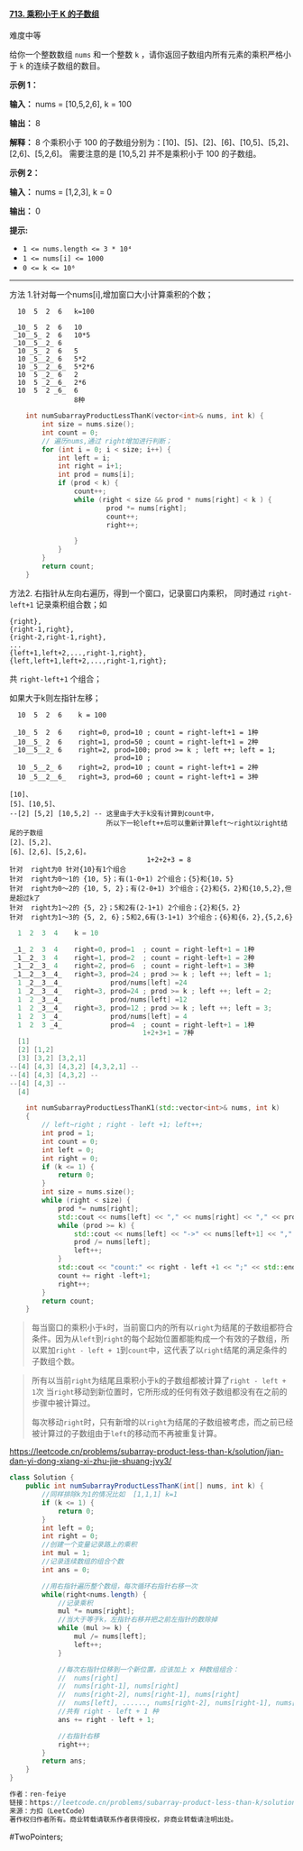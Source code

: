 #### [713. 乘积小于 K 的子数组](https://leetcode.cn/problems/subarray-product-less-than-k/)

难度中等

给你一个整数数组 `nums` 和一个整数 `k` ，请你返回子数组内所有元素的乘积严格小于 `k` 的连续子数组的数目。

**示例 1：**

**输入：** nums = [10,5,2,6], k = 100

**输出：** 8

**解释：** 8 个乘积小于 100 的子数组分别为：[10]、[5]、[2]、[6]、[10,5]、[5,2]、[2,6]、[5,2,6]。
需要注意的是 [10,5,2] 并不是乘积小于 100 的子数组。

**示例 2：**

**输入：** nums = [1,2,3], k = 0

**输出：** 0

**提示:**

-   `1 <= nums.length <= 3 * 10⁴`
-   `1 <= nums[i] <= 1000`
-   `0 <= k <= 10⁶`

---- ----
方法 1.针对每一个nums[i],增加窗口大小计算乘积的个数；

```
  10  5  2  6   k=100

 _10_ 5  2  6   10
 _10__5_ 2  6   10*5
 _10__5__2_ 6
  10 _5_ 2  6   5
  10 _5__2_ 6   5*2
  10 _5__2__6_  5*2*6
  10  5 _2_ 6   2
  10  5 _2__6_  2*6
  10  5  2 _6_  6
                8种
```

```cpp
    int numSubarrayProductLessThanK(vector<int>& nums, int k) {
        int size = nums.size();
        int count = 0;
        // 遍历nums,通过 right增加进行判断；
        for (int i = 0; i < size; i++) {
            int left = i;
            int right = i+1;
            int prod = nums[i];
            if (prod < k) {
                count++;
                while (right < size && prod * nums[right] < k ) {
                        prod *= nums[right];
                        count++;
                        right++;

                }
            }
        }
        return count;
    }
```
方法2. 右指针从左向右遍历，得到一个窗口，记录窗口内乘积，
同时通过 `right-left+1` 记录乘积组合数；如

```
{right},
{right-1,right},
{right-2,right-1,right},
...
{left+1,left+2,...,right-1,right},
{left,left+1,left+2,...,right-1,right};
```
共 `right-left+1` 个组合；

如果大于k则左指针左移；
```shell
  10  5  2  6    k = 100

 _10_ 5  2  6    right=0, prod=10 ; count = right-left+1 = 1种
 _10__5_ 2  6    right=1, prod=50 ; count = right-left+1 = 2种
 _10__5__2_ 6    right=2, prod=100; prod >= k ; left ++; left = 1;
                          prod=10 ;
  10 _5__2_ 6    right=2, prod=10 ; count = right-left+1 = 2种
  10 _5__2__6_   right=3, prod=60 ; count = right-left+1 = 3种

[10]、
[5]、[10,5]、
--[2] [5,2] [10,5,2] -- 这里由于大于k没有计算到count中，
                        所以下一轮left++后可以重新计算left～right以right结尾的子数组
[2]、[5,2]、
[6]、[2,6]、[5,2,6]。
                                  1+2+2+3 = 8
针对  right为0 针对{10}有1个组合
针对  right为0～1的 {10, 5}；有(1-0+1) 2个组合；{5}和{10，5}
针对  right为0～2的 {10, 5, 2}；有(2-0+1) 3个组合；{2}和{5，2}和{10,5,2},但是超过k了
针对  right为1～2的 {5, 2}；5和2有(2-1+1) 2个组合；{2}和{5，2}
针对  right为1～3的 {5, 2, 6}；5和2,6有(3-1+1) 3个组合；{6}和{6，2},{5,2,6}
```

```cpp
  1  2  3  4    k = 10

 _1_ 2  3  4    right=0, prod=1  ; count = right-left+1 = 1种
 _1__2_ 3  4    right=1, prod=2  ; count = right-left+1 = 2种
 _1__2__3_ 4    right=2, prod=6  ; count = right-left+1 = 3种
 _1__2__3__4_   right=3, prod=24 ; prod >= k ; left ++; left = 1;
  1 _2__3__4_            prod/nums[left] =24
  1 _2__3__4_   right=3, prod=24 ; prod >= k ; left ++; left = 2;
  1  2 _3__4_            prod/nums[left] =12
  1  2 _3__4_   right=3, prod=12 ; prod >= k ; left ++; left = 3;
  1  2  3 _4_            prod/nums[left] = 4
  1  2  3 _4_            prod=4  ; count = right-left+1 = 1种
                                 1+2+3+1 = 7种
  [1]
  [2] [1,2]
  [3] [3,2] [3,2,1]
--[4] [4,3] [4,3,2] [4,3,2,1] --                                 
--[4] [4,3] [4,3,2] --
--[4] [4,3] --
  [4]
```

```cpp
    int numSubarrayProductLessThanK1(std::vector<int>& nums, int k)
    {
        // left~right ; right - left +1; left++;
        int prod = 1;
        int count = 0;
        int left = 0;
        int right = 0;
        if (k <= 1) {
            return 0;
        }
        int size = nums.size();
        while (right < size) {
            prod *= nums[right];
            std::cout << nums[left] << "," << nums[right] << "," << prod << " ";
            while (prod >= k) {
                std::cout << nums[left] << "->" << nums[left+1] << "," << nums[right] << "," << prod <<"->" << prod/nums[left] << " ";
                prod /= nums[left];
                left++;
            }
            std::cout << "count:" << right - left +1 << ";" << std::endl;
            count += right -left+1;
            right++;
        }
        return count;
    }
```
> 每当窗口的乘积小于`k`时，当前窗口内的所有以`right`为结尾的子数组都符合条件。因为从`left`到`right`的每个起始位置都能构成一个有效的子数组，所以累加`right - left + 1`到`count`中，这代表了以`right`结尾的满足条件的子数组个数。

> 所有以当前`right`为结尾且乘积小于`k`的子数组都被计算了`right - left + 1`次
> 当`right`移动到新位置时，它所形成的任何有效子数组都没有在之前的步骤中被计算过。
> 
> 每次移动`right`时，只有新增的以`right`为结尾的子数组被考虑，而之前已经被计算过的子数组由于`left`的移动而不再被重复计算。

https://leetcode.cn/problems/subarray-product-less-than-k/solution/jian-dan-yi-dong-xiang-xi-zhu-jie-shuang-jvy3/
```java
class Solution {
    public int numSubarrayProductLessThanK(int[] nums, int k) {
        //同样排除k为1的情况比如  [1,1,1] k=1
        if (k <= 1) {
            return 0;
        }
        int left = 0;
        int right = 0;
        //创建一个变量记录路上的乘积
        int mul = 1;
        //记录连续数组的组合个数
        int ans = 0;

        //用右指针遍历整个数组，每次循环右指针右移一次
        while(right<nums.length) {
            //记录乘积
            mul *= nums[right];
            //当大于等于k，左指针右移并把之前左指针的数除掉
            while (mul >= k) {
                mul /= nums[left];
                left++;
            }

            //每次右指针位移到一个新位置，应该加上 x 种数组组合：
            //  nums[right]
            //  nums[right-1], nums[right]
            //  nums[right-2], nums[right-1], nums[right]
            //  nums[left], ......, nums[right-2], nums[right-1], nums[right]
            //共有 right - left + 1 种
            ans += right - left + 1;

            //右指针右移
            right++;
        }
        return ans;
    }
}

作者：ren-feiye
链接：https://leetcode.cn/problems/subarray-product-less-than-k/solution/jian-dan-yi-dong-xiang-xi-zhu-jie-shuang-jvy3/
来源：力扣（LeetCode）
著作权归作者所有。商业转载请联系作者获得授权，非商业转载请注明出处。
```
#TwoPointers;
